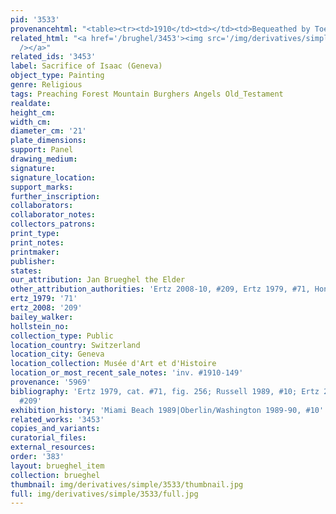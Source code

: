 ```yaml
---
pid: '3533'
provenancehtml: "<table><tr><td>1910</td><td></td><td>Bequeathed by Toeppfer</td></tr></table>"
related_html: "<a href='/brughel/3453'><img src='/img/derivatives/simple/3453/thumbnail.jpg'
  /></a>"
related_ids: '3453'
label: Sacrifice of Isaac (Geneva)
object_type: Painting
genre: Religious
tags: Preaching Forest Mountain Burghers Angels Old_Testament
realdate:
height_cm:
width_cm:
diameter_cm: '21'
plate_dimensions:
support: Panel
drawing_medium:
signature:
signature_location:
support_marks:
further_inscription:
collaborators:
collaborator_notes:
collectors_patrons:
print_type:
print_notes:
printmaker:
publisher:
states:
our_attribution: Jan Brueghel the Elder
other_attribution_authorities: 'Ertz 2008-10, #209, Ertz 1979, #71, Honig database'
ertz_1979: '71'
ertz_2008: '209'
bailey_walker:
hollstein_no:
collection_type: Public
location_country: Switzerland
location_city: Geneva
location_collection: Musée d'Art et d'Histoire
location_or_most_recent_sale_notes: 'inv. #1910-149'
provenance: '5969'
bibliography: 'Ertz 1979, cat. #71, fig. 256; Russell 1989, #10; Ertz 2008-10, cat.
  #209'
exhibition_history: 'Miami Beach 1989|Oberlin/Washington 1989-90, #10'
related_works: '3453'
copies_and_variants:
curatorial_files:
external_resources:
order: '383'
layout: brueghel_item
collection: brueghel
thumbnail: img/derivatives/simple/3533/thumbnail.jpg
full: img/derivatives/simple/3533/full.jpg
---
```


